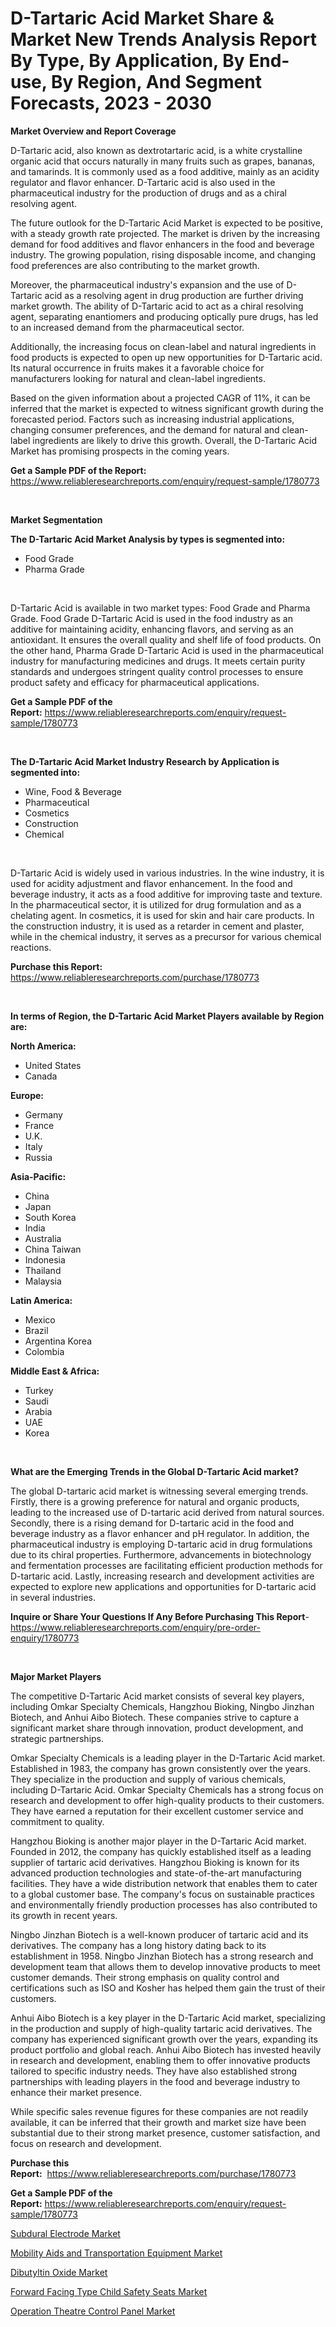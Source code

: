 <p><h1>D-Tartaric Acid Market Share & Market New Trends Analysis Report By Type, By Application, By End-use, By Region, And Segment Forecasts, 2023 - 2030</h1></p><p><strong>Market Overview and Report Coverage</strong></p>
<p><p>D-Tartaric acid, also known as dextrotartaric acid, is a white crystalline organic acid that occurs naturally in many fruits such as grapes, bananas, and tamarinds. It is commonly used as a food additive, mainly as an acidity regulator and flavor enhancer. D-Tartaric acid is also used in the pharmaceutical industry for the production of drugs and as a chiral resolving agent.</p><p>The future outlook for the D-Tartaric Acid Market is expected to be positive, with a steady growth rate projected. The market is driven by the increasing demand for food additives and flavor enhancers in the food and beverage industry. The growing population, rising disposable income, and changing food preferences are also contributing to the market growth.</p><p>Moreover, the pharmaceutical industry's expansion and the use of D-Tartaric acid as a resolving agent in drug production are further driving market growth. The ability of D-Tartaric acid to act as a chiral resolving agent, separating enantiomers and producing optically pure drugs, has led to an increased demand from the pharmaceutical sector.</p><p>Additionally, the increasing focus on clean-label and natural ingredients in food products is expected to open up new opportunities for D-Tartaric acid. Its natural occurrence in fruits makes it a favorable choice for manufacturers looking for natural and clean-label ingredients.</p><p>Based on the given information about a projected CAGR of 11%, it can be inferred that the market is expected to witness significant growth during the forecasted period. Factors such as increasing industrial applications, changing consumer preferences, and the demand for natural and clean-label ingredients are likely to drive this growth. Overall, the D-Tartaric Acid Market has promising prospects in the coming years.</p></p>
<p><strong>Get a Sample PDF of the Report:</strong> <a href="https://www.reliableresearchreports.com/enquiry/request-sample/1780773">https://www.reliableresearchreports.com/enquiry/request-sample/1780773</a></p>
<p>&nbsp;</p>
<p><strong>Market Segmentation</strong></p>
<p><strong>The D-Tartaric Acid Market Analysis by types is segmented into:</strong></p>
<p><ul><li>Food Grade</li><li>Pharma Grade</li></ul></p>
<p>&nbsp;</p>
<p><p>D-Tartaric Acid is available in two market types: Food Grade and Pharma Grade. Food Grade D-Tartaric Acid is used in the food industry as an additive for maintaining acidity, enhancing flavors, and serving as an antioxidant. It ensures the overall quality and shelf life of food products. On the other hand, Pharma Grade D-Tartaric Acid is used in the pharmaceutical industry for manufacturing medicines and drugs. It meets certain purity standards and undergoes stringent quality control processes to ensure product safety and efficacy for pharmaceutical applications.</p></p>
<p><strong>Get a Sample PDF of the Report:</strong>&nbsp;<a href="https://www.reliableresearchreports.com/enquiry/request-sample/1780773">https://www.reliableresearchreports.com/enquiry/request-sample/1780773</a></p>
<p>&nbsp;</p>
<p><strong>The D-Tartaric Acid Market Industry Research by Application is segmented into:</strong></p>
<p><ul><li>Wine, Food & Beverage</li><li>Pharmaceutical</li><li>Cosmetics</li><li>Construction</li><li>Chemical</li></ul></p>
<p>&nbsp;</p>
<p><p>D-Tartaric Acid is widely used in various industries. In the wine industry, it is used for acidity adjustment and flavor enhancement. In the food and beverage industry, it acts as a food additive for improving taste and texture. In the pharmaceutical sector, it is utilized for drug formulation and as a chelating agent. In cosmetics, it is used for skin and hair care products. In the construction industry, it is used as a retarder in cement and plaster, while in the chemical industry, it serves as a precursor for various chemical reactions.</p></p>
<p><strong>Purchase this Report:</strong>&nbsp; <a href="https://www.reliableresearchreports.com/purchase/1780773">https://www.reliableresearchreports.com/purchase/1780773</a></p>
<p>&nbsp;</p>
<p><strong>In terms of Region, the D-Tartaric Acid Market Players available by Region are:</strong></p>
<p>
    <p> <strong> North America: </strong>
        <ul>
            <li>United States</li>
            <li>Canada</li>
        </ul>
        </p> 
    <p> <strong> Europe: </strong>
        <ul>
            <li>Germany</li>
            <li>France</li>
            <li>U.K.</li>
            <li>Italy</li>
            <li>Russia</li>
        </ul>
        </p> 
    <p> <strong> Asia-Pacific: </strong>
        <ul>
            <li>China</li>
            <li>Japan</li>
            <li>South Korea</li>
            <li>India</li>
            <li>Australia</li>
            <li>China Taiwan</li>
            <li>Indonesia</li>
            <li>Thailand</li>
            <li>Malaysia</li>
        </ul>
        </p> 
    <p> <strong> Latin America: </strong>
        <ul>
            <li>Mexico</li>
            <li>Brazil</li>
            <li>Argentina Korea</li>
            <li>Colombia</li>
        </ul>
        </p> 
    <p> <strong> Middle East & Africa: </strong>
        <ul>
            <li>Turkey</li>
            <li>Saudi</li>
            <li>Arabia</li>
            <li>UAE</li>
            <li>Korea</li>
        </ul>
    </p>
    </p>
<p>&nbsp;</p>
<p><strong>What are the Emerging Trends in the Global D-Tartaric Acid market?</strong></p>
<p><p>The global D-tartaric acid market is witnessing several emerging trends. Firstly, there is a growing preference for natural and organic products, leading to the increased use of D-tartaric acid derived from natural sources. Secondly, there is a rising demand for D-tartaric acid in the food and beverage industry as a flavor enhancer and pH regulator. In addition, the pharmaceutical industry is employing D-tartaric acid in drug formulations due to its chiral properties. Furthermore, advancements in biotechnology and fermentation processes are facilitating efficient production methods for D-tartaric acid. Lastly, increasing research and development activities are expected to explore new applications and opportunities for D-tartaric acid in several industries.</p></p>
<p><strong>Inquire or Share Your Questions If Any Before Purchasing This Report</strong>- <a href="https://www.reliableresearchreports.com/enquiry/pre-order-enquiry/1780773">https://www.reliableresearchreports.com/enquiry/pre-order-enquiry/1780773</a></p>
<p>&nbsp;</p>
<p><strong>Major Market Players</strong></p>
<p><p>The competitive D-Tartaric Acid market consists of several key players, including Omkar Specialty Chemicals, Hangzhou Bioking, Ningbo Jinzhan Biotech, and Anhui Aibo Biotech. These companies strive to capture a significant market share through innovation, product development, and strategic partnerships. </p><p>Omkar Specialty Chemicals is a leading player in the D-Tartaric Acid market. Established in 1983, the company has grown consistently over the years. They specialize in the production and supply of various chemicals, including D-Tartaric Acid. Omkar Specialty Chemicals has a strong focus on research and development to offer high-quality products to their customers. They have earned a reputation for their excellent customer service and commitment to quality. </p><p>Hangzhou Bioking is another major player in the D-Tartaric Acid market. Founded in 2012, the company has quickly established itself as a leading supplier of tartaric acid derivatives. Hangzhou Bioking is known for its advanced production technologies and state-of-the-art manufacturing facilities. They have a wide distribution network that enables them to cater to a global customer base. The company's focus on sustainable practices and environmentally friendly production processes has also contributed to its growth in recent years.</p><p>Ningbo Jinzhan Biotech is a well-known producer of tartaric acid and its derivatives. The company has a long history dating back to its establishment in 1958. Ningbo Jinzhan Biotech has a strong research and development team that allows them to develop innovative products to meet customer demands. Their strong emphasis on quality control and certifications such as ISO and Kosher has helped them gain the trust of their customers.</p><p>Anhui Aibo Biotech is a key player in the D-Tartaric Acid market, specializing in the production and supply of high-quality tartaric acid derivatives. The company has experienced significant growth over the years, expanding its product portfolio and global reach. Anhui Aibo Biotech has invested heavily in research and development, enabling them to offer innovative products tailored to specific industry needs. They have also established strong partnerships with leading players in the food and beverage industry to enhance their market presence.</p><p>While specific sales revenue figures for these companies are not readily available, it can be inferred that their growth and market size have been substantial due to their strong market presence, customer satisfaction, and focus on research and development.</p></p>
<p><strong>Purchase this Report:</strong>&nbsp;&nbsp;<a href="https://www.reliableresearchreports.com/purchase/1780773">https://www.reliableresearchreports.com/purchase/1780773</a></p>
<p></p>
<p><strong>Get a Sample PDF of the Report:</strong>&nbsp;<a href="https://www.reliableresearchreports.com/enquiry/request-sample/1780773">https://www.reliableresearchreports.com/enquiry/request-sample/1780773</a></p>
<p><p><a href="https://www.linkedin.com/pulse/decoding-subdural-electrode-market-deep-dive-latest-trends-fztle/">Subdural Electrode Market</a></p><p><a href="https://medium.com/@grab.track.out/mobility-aids-and-transportation-equipment-market-competitive-analysis-market-trends-and-forecast-5ac378117d1e">Mobility Aids and Transportation Equipment Market</a></p><p><a href="https://medium.com/@plan.sock.color/dibutyltin-oxide-market-outlook-industry-overview-and-forecast-2023-to-2030-e5a20064898c">Dibutyltin Oxide Market</a></p><p><a href="https://github.com/NorbertYates/Market-Research-Report-List-2/blob/main/forward-facing-type-child-safety-seats-market.md">Forward Facing Type Child Safety Seats Market</a></p><p><a href="https://www.linkedin.com/pulse/decoding-operation-theatre-control-panel-market-deep-dive-bn1ke/">Operation Theatre Control Panel Market</a></p></p>